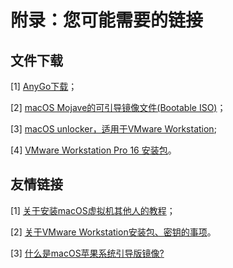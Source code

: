 # 附录：您可能需要的链接

## 文件下载

\[1] [AnyGo下载](https://xclient.lanzout.com/iPGn70hiijha)；

\[2] [macOS Mojave的可引导镜像文件(Bootable ISO)](https://www.123pan.com/s/0pMUVv-i92x)；

\[3] [macOS unlocker，适用于VMware Workstation](https://www.123pan.com/s/0pMUVv-092x);

\[4] [VMware Workstation Pro 16 安装包](https://download3.vmware.com/software/wkst/file/VMware-workstation-full-16.0.0-16894299.exe)。

## 友情链接

\[1] [关于安装macOS虚拟机其他人的教程](http://mp.weixin.qq.com/s?\_\_biz=MzIxOTE5MDY5Mw==\&mid=2650891941\&idx=1\&sn=a0e3624fdc8aaaeb0e0053f7d7e62a86\&chksm=8c2ac26fbb5d4b79a30163c2c3c4a50694dd224f1dd576cbb0f91e3d39c41b20fbb64f0bd8b9\&scene=21#wechat\_redirect)；

\[2] [关于VMware Workstation安装包、密钥的事项](https://www.ssymon.com/archives/vmware-download-key)。

\[3] [什么是macOS苹果系统引导版镜像?](https://www.loveswo.com/53.html)

